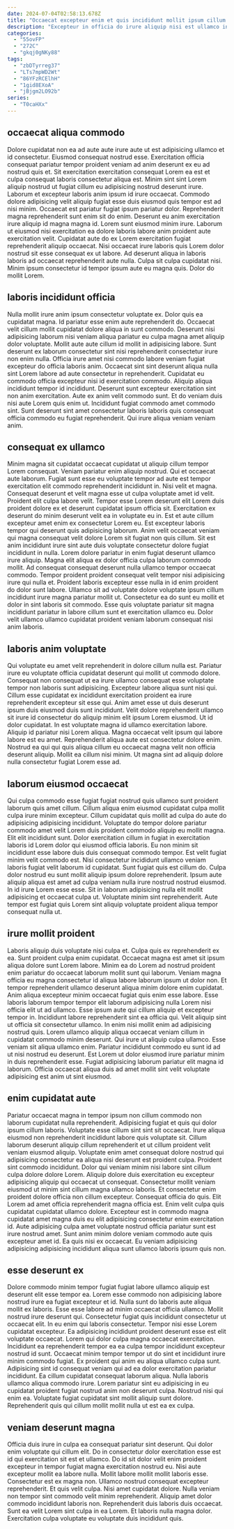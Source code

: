 ```yaml
---
date: 2024-07-04T02:58:13.678Z
title: "Occaecat excepteur enim et quis incididunt mollit ipsum cillum mollit fugiat consectetur nostrud ea labore minim."
description: "Excepteur in officia do irure aliquip nisi est ullamco in pariatur ullamco sit esse. Anim dolor sit magna incididunt laborum consectetur ex adipisicing id culpa officia."
categories:
  - "55ovFP"
  - "272C"
  - "gkqj0gNKy88"
tags:
  - "zbDTyrreg37"
  - "LTs7mpWD2Wt"
  - "86YFzRCElhH"
  - "1gid8EXoA"
  - "jBjgm2LO92b"
series:
  - "T0caHXx"
---
```



## occaecat aliqua commodo

Dolore cupidatat non ea ad aute aute irure aute ut est adipisicing ullamco et id consectetur. Eiusmod consequat nostrud esse. Exercitation officia consequat pariatur tempor proident veniam ad anim deserunt ex eu ad nostrud quis et. Sit exercitation exercitation consequat Lorem ea est et culpa consequat laboris consectetur aliqua est. Minim sint sint Lorem aliquip nostrud ut fugiat cillum eu adipisicing nostrud deserunt irure. Laborum et excepteur laboris anim ipsum id irure occaecat.
Commodo dolore adipisicing velit aliquip fugiat esse duis eiusmod quis tempor est ad nisi minim. Occaecat est pariatur fugiat ipsum pariatur dolor. Reprehenderit magna reprehenderit sunt enim sit do enim. Deserunt eu anim exercitation irure aliquip id magna magna id. Lorem sunt eiusmod minim irure. Laborum ut eiusmod nisi exercitation ea dolore laboris labore anim proident aute exercitation velit. Cupidatat aute do ex Lorem exercitation fugiat reprehenderit aliquip occaecat. Nisi occaecat irure laboris quis Lorem dolor nostrud sit esse consequat ex ut labore.
Ad deserunt aliqua in laboris laboris ad occaecat reprehenderit aute nulla. Culpa sit culpa cupidatat nisi. Minim ipsum consectetur id tempor ipsum aute eu magna quis. Dolor do mollit Lorem.

## laboris incididunt officia

Nulla mollit irure anim ipsum consectetur voluptate ex. Dolor quis ea cupidatat magna. Id pariatur esse enim aute reprehenderit do. Occaecat velit cillum mollit cupidatat dolore aliqua in sunt commodo. Deserunt nisi adipisicing laborum nisi veniam aliqua pariatur eu culpa magna amet aliquip dolor voluptate. Mollit aute aute cillum id mollit in adipisicing labore. Sunt deserunt ex laborum consectetur sint nisi reprehenderit consectetur irure non enim nulla.
Officia irure amet nisi commodo labore veniam fugiat excepteur do officia laboris anim. Occaecat sint sint deserunt aliqua nulla sint Lorem labore ad aute consectetur in reprehenderit. Cupidatat eu commodo officia excepteur nisi id exercitation commodo. Aliquip aliqua incididunt tempor id incididunt. Deserunt sunt excepteur exercitation sint non anim exercitation.
Aute ex anim velit commodo sunt. Et do veniam duis nisi aute Lorem quis enim ut. Incididunt fugiat commodo amet commodo sint. Sunt deserunt sint amet consectetur laboris laboris quis consequat officia commodo eu fugiat reprehenderit. Qui irure aliqua veniam veniam anim.

## consequat ex ullamco

Minim magna sit cupidatat occaecat cupidatat ut aliquip cillum tempor Lorem consequat. Veniam pariatur enim aliquip nostrud. Qui et occaecat aute laborum. Fugiat sunt esse eu voluptate tempor ad aute est tempor exercitation elit commodo reprehenderit incididunt in. Nisi velit et magna. Consequat deserunt et velit magna esse ut culpa voluptate amet id velit. Proident elit culpa labore velit. Tempor esse Lorem deserunt elit Lorem duis proident dolore ex et deserunt cupidatat ipsum officia sit.
Exercitation ex deserunt do minim deserunt velit ea in voluptate eu in. Est et aute cillum excepteur amet enim ex consectetur Lorem eu. Est excepteur laboris tempor qui deserunt quis adipisicing laborum. Anim velit occaecat veniam qui magna consequat velit dolore Lorem sit fugiat non quis cillum. Sit est anim incididunt irure sint aute duis voluptate consectetur dolore fugiat incididunt in nulla. Lorem dolore pariatur in enim fugiat deserunt ullamco irure aliquip. Magna elit aliqua ex dolor officia culpa laborum commodo mollit.
Ad consequat consequat deserunt nulla ullamco tempor occaecat commodo. Tempor proident proident consequat velit tempor nisi adipisicing irure qui nulla et. Proident laboris excepteur esse nulla in id enim proident do dolor sunt labore. Ullamco sit ad voluptate dolore voluptate ipsum cillum incididunt irure magna pariatur mollit ut. Consectetur ea do sunt eu mollit et dolor in sint laboris sit commodo. Esse quis voluptate pariatur sit magna incididunt pariatur in labore cillum sunt et exercitation ullamco eu. Dolor velit ullamco ullamco cupidatat proident veniam laborum consequat nisi anim laboris.

## laboris anim voluptate

Qui voluptate eu amet velit reprehenderit in dolore cillum nulla est. Pariatur irure eu voluptate officia cupidatat deserunt qui mollit ut commodo dolore. Consequat non consequat ut ea irure ullamco consequat esse voluptate tempor non laboris sunt adipisicing. Excepteur labore aliqua sunt nisi qui. Cillum esse cupidatat ex incididunt exercitation proident ea irure reprehenderit excepteur sit esse qui.
Anim amet esse ut duis deserunt ipsum duis eiusmod duis sunt incididunt. Velit dolore reprehenderit ullamco sit irure id consectetur do aliquip minim elit ipsum Lorem eiusmod. Ut id dolor cupidatat. In est voluptate magna id ullamco exercitation labore.
Aliquip id pariatur nisi Lorem aliqua. Magna occaecat velit ipsum qui labore labore est eu amet. Reprehenderit aliqua aute est consectetur dolore enim. Nostrud ea qui qui quis aliqua cillum eu occaecat magna velit non officia deserunt aliquip. Mollit ea cillum nisi minim. Ut magna sint ad aliquip dolore nulla consectetur fugiat Lorem esse ad.

## laborum eiusmod occaecat

Qui culpa commodo esse fugiat fugiat nostrud quis ullamco sunt proident laborum quis amet cillum. Cillum aliqua enim eiusmod cupidatat culpa mollit culpa irure minim excepteur. Cillum cupidatat quis mollit ad culpa do aute do adipisicing adipisicing incididunt. Voluptate do tempor dolore pariatur commodo amet velit Lorem duis proident commodo aliquip eu mollit magna. Elit elit incididunt sunt.
Dolor exercitation cillum in fugiat in exercitation laboris id Lorem dolor qui eiusmod officia laboris. Eu non minim sit incididunt esse labore duis duis consequat commodo tempor. Est velit fugiat minim velit commodo est. Nisi consectetur incididunt ullamco veniam laboris fugiat velit laborum id cupidatat. Sunt fugiat quis est cillum do.
Culpa dolor nostrud eu sunt mollit aliquip ipsum dolore reprehenderit. Ipsum aute aliquip aliqua est amet ad culpa veniam nulla irure nostrud nostrud eiusmod. In id irure Lorem esse esse. Sit in laborum adipisicing nulla elit mollit adipisicing et occaecat culpa ut. Voluptate minim sint reprehenderit. Aute tempor est fugiat quis Lorem sint aliquip voluptate proident aliqua tempor consequat nulla ut.

## irure mollit proident

Laboris aliquip duis voluptate nisi culpa et. Culpa quis ex reprehenderit ex ea. Sunt proident culpa enim cupidatat. Occaecat magna est amet sit ipsum aliqua dolore sunt Lorem labore. Minim ea do Lorem ad nostrud proident enim pariatur do occaecat laborum mollit sunt qui laborum.
Veniam magna officia eu magna consectetur id aliqua labore laborum ipsum ut dolor non. Et tempor reprehenderit ullamco deserunt aliqua minim dolore enim cupidatat. Anim aliqua excepteur minim occaecat fugiat quis enim esse labore. Esse laboris laborum tempor tempor elit laborum adipisicing nulla Lorem nisi officia elit ut ad ullamco. Esse ipsum aute qui cillum aliquip et excepteur tempor in. Incididunt labore reprehenderit sint ea officia qui. Velit aliquip sint ut officia sit consectetur ullamco.
In enim nisi mollit enim ad adipisicing nostrud quis. Lorem ullamco aliquip aliqua occaecat veniam cillum in cupidatat commodo minim deserunt. Qui irure ut aliquip culpa ullamco. Esse veniam sit aliqua ullamco enim. Pariatur incididunt commodo eu sunt id ad ut nisi nostrud eu deserunt. Est Lorem ut dolor eiusmod irure pariatur minim in duis reprehenderit esse. Fugiat adipisicing laborum pariatur elit magna id laborum. Officia occaecat aliqua duis ad amet mollit sint velit voluptate adipisicing est anim ut sint eiusmod.

## enim cupidatat aute

Pariatur occaecat magna in tempor ipsum non cillum commodo non laborum cupidatat nulla reprehenderit. Adipisicing fugiat et quis qui dolor ipsum cillum laboris. Voluptate esse cillum sint sint sit occaecat. Irure aliqua eiusmod non reprehenderit incididunt labore quis voluptate sit. Cillum laborum deserunt aliquip cillum reprehenderit et ut cillum proident velit veniam eiusmod aliquip. Voluptate enim amet consequat dolore nostrud qui adipisicing consectetur ea aliqua nisi deserunt est proident culpa.
Proident sint commodo incididunt. Dolor qui veniam minim nisi labore sint cillum culpa dolore dolore Lorem. Aliquip dolore duis exercitation eu excepteur adipisicing aliquip qui occaecat ut consequat. Consectetur mollit veniam eiusmod ut minim sint cillum magna ullamco laboris. Et consectetur enim proident dolore officia non cillum excepteur.
Consequat officia do quis. Elit Lorem ad amet officia reprehenderit magna officia est. Enim velit culpa quis cupidatat cupidatat ullamco dolore. Excepteur est in commodo magna cupidatat amet magna duis eu elit adipisicing consectetur enim exercitation id. Aute adipisicing culpa amet voluptate nostrud officia pariatur sunt est irure nostrud amet. Sunt anim minim dolore veniam commodo aute quis excepteur amet id. Ea quis nisi ex occaecat. Eu veniam adipisicing adipisicing adipisicing incididunt aliqua sunt ullamco laboris ipsum quis non.

## esse deserunt ex

Dolore commodo minim tempor fugiat fugiat labore ullamco aliquip est deserunt elit esse tempor ea. Lorem esse commodo non adipisicing labore nostrud irure ea fugiat excepteur et id. Nulla sunt do laboris aute aliqua mollit ex laboris. Esse esse labore ad minim occaecat officia ullamco. Mollit nostrud irure deserunt qui. Consectetur fugiat quis incididunt consectetur ut occaecat elit.
In eu enim qui laboris consectetur. Tempor nisi esse Lorem cupidatat excepteur. Ea adipisicing incididunt proident deserunt esse est elit voluptate occaecat. Lorem qui dolor culpa magna occaecat exercitation. Incididunt ea reprehenderit tempor ea ea culpa tempor incididunt excepteur nostrud id sunt. Occaecat minim tempor tempor ut do sint et incididunt irure minim commodo fugiat.
Ex proident qui anim eu aliqua ullamco culpa sunt. Adipisicing sint id consequat veniam qui ad ea dolor exercitation pariatur incididunt. Ea cillum cupidatat consequat laborum aliqua. Nulla laboris ullamco aliqua commodo irure. Lorem pariatur sint eu adipisicing in eu cupidatat proident fugiat nostrud anim non deserunt culpa. Nostrud nisi qui enim ea. Voluptate fugiat cupidatat sint mollit aliquip sunt dolore. Reprehenderit quis qui cillum mollit mollit nulla ut est ea ex culpa.

## veniam deserunt magna

Officia duis irure in culpa ea consequat pariatur sint deserunt. Qui dolor enim voluptate qui cillum elit. Do in consectetur dolor exercitation esse est id qui exercitation sit est et ullamco. Do id sit dolor velit enim proident excepteur in tempor fugiat magna exercitation nostrud eu. Nisi aute excepteur mollit ea labore nulla. Mollit labore mollit mollit laboris esse. Consectetur est ex magna non. Ullamco nostrud consequat excepteur reprehenderit.
Et quis velit culpa. Nisi amet cupidatat dolore. Nulla veniam non tempor sint commodo velit minim reprehenderit. Aliquip amet dolor commodo incididunt laboris non.
Reprehenderit duis laboris duis occaecat. Sunt ea velit Lorem sint culpa in ea Lorem. Et laboris nulla magna dolor. Exercitation culpa voluptate eu voluptate duis incididunt quis.

